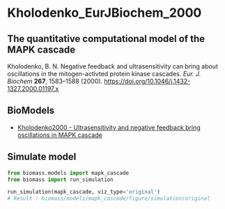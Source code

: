 # Kholodenko_EurJBiochem_2000

## The quantitative computational model of the MAPK cascade
Kholodenko, B. N. Negative feedback and ultrasensitivity can bring about oscillations in the mitogen-activted protein kinase cascades. *Eur. J. Biochem* **267**, 1583–1588 (2000). https://doi.org/10.1046/j.1432-1327.2000.01197.x

## BioModels
- [Kholodenko2000 - Ultrasensitivity and negative feedback bring oscillations in MAPK cascade](https://www.ebi.ac.uk/biomodels/BIOMD0000000010)

## Simulate model

```python
from biomass.models import mapk_cascade
from biomass import run_simulation

run_simulation(mapk_cascade, viz_type='original')
# Result : biomass/models/mapk_cascade/figure/simulation/original
```
